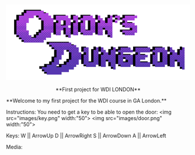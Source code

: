 <p align="center">
  <a href="https://ancient-beach-50566.herokuapp.com/">
    <img alt="Orions Dungeons" src="/images/Logo.gif" width="546">
  </a>
</p>

<p align="center">
  **First project for WDI LONDON**
</p>
**Welcome to my first project for the WDI course in GA London.**

Instructions:
You need to get a key to be able to open the door:
<img src="images/key.png" width:"50">
<img src="images/door.png" width:"50">

Keys:
W || ArrowUp
D || ArrowRight
S || ArrowDown
A || ArrowLeft



Media:
